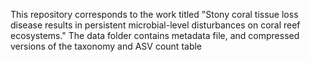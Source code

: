 This repository corresponds to the work titled "Stony coral tissue loss disease results in persistent microbial-level disturbances on coral reef ecosystems." The data folder contains metadata file, and compressed versions of the taxonomy and ASV count table 
